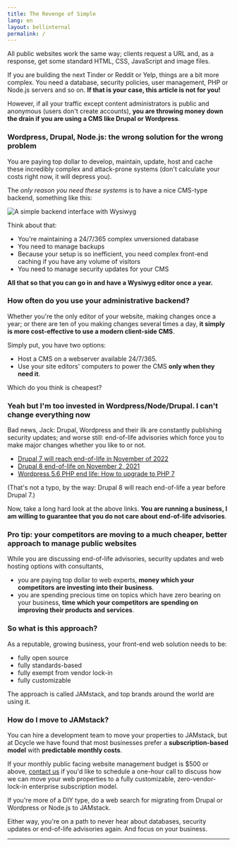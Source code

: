 ```yaml
---
title: The Revenge of Simple
lang: en
layout: bellinternal
permalink: /
---
```

All public websites work the same way; clients request a URL and, as a response, get some standard HTML, CSS, JavaScript and image files.

If you are building the next Tinder or Reddit or Yelp, things are a bit more complex. You need a database, security policies, user management, PHP or Node.js servers and so on. **If that is your case, this article is not for you!**

However, if all your traffic except content administrators is public and anonymous (users don't create accounts), **you are throwing money down the drain if you are using a CMS like Drupal or Wordpress**.

### Wordpress, Drupal, Node.js: the wrong solution for the wrong problem

You are paying top dollar to develop, maintain, update, host and cache these incredibly complex and attack-prone systems (don't calculate your costs right now, it will depress you).

The _only reason you need these systems_ is to have a nice CMS-type backend, something like this:

![A simple backend interface with Wysiwyg](/media/netlify-cms-backend.jpg "A simple backend interface with Wysiwyg")

Think about that:

* You're maintaining a 24/7/365 complex unversioned database
* You need to manage backups
* Because your setup is so inefficient, you need complex front-end caching if you have any volume of visitors
* You need to manage security updates for your CMS

**All that so that you can go in and have a Wysiwyg editor once a year.**

### How often do you use your administrative backend?

Whether you're the only editor of your website, making changes once a year; or there are ten of you making changes several times a day, **it simply is more cost-effective to use a modern client-side CMS**.

Simply put, you have two options:

* Host a CMS on a webserver available 24/7/365.
* Use your site editors' computers to power the CMS **only when they need it**.

Which do you think is cheapest?

### Yeah but I'm too invested in Wordpress/Node/Drupal. I can't change everything now

Bad news, Jack: Drupal, Wordpress and their ilk are constantly publishing security updates; and worse still: end-of-life advisories which force you to make major changes whether you like to or not.

* [Drupal 7 will reach end-of-life in November of 2022](https://www.drupal.org/psa-2019-02-25)
* [Drupal 8 end-of-life on November 2, 2021](https://www.drupal.org/psa-2021-2021-06-29)
* [Wordpress 5.6 PHP end life: How to upgrade to PHP 7](https://strategynewmedia.com/wordpress-php-end-life/)

(That's not a typo, by the way: Drupal 8 will reach end-of-life a year before Drupal 7.)

Now, take a long hard look at the above links. **You are running a business, I am willing to guarantee that you do not care about end-of-life advisories**.

### Pro tip: your competitors are moving to a much cheaper, better approach to manage public websites

While you are discussing end-of-life advisories, security updates and web hosting options with consultants,

* you are paying top dollar to web experts, **money which your competitors are investing into their business**.
* you are spending precious time on topics which have zero bearing on your business, **time which your competitors are spending on improving their products and services**.

### So what is this approach?

As a reputable, growing business, your front-end web solution needs to be:

* fully open source
* fully standards-based
* fully exempt from vendor lock-in
* fully customizable

The approach is called JAMstack, and top brands around the world are using it.

### How do I move to JAMstack?

You can hire a development team to move your properties to JAMstack, but at Dcycle we have found that most businesses prefer a **subscription-based model** with **predictable monthly costs**.

If your monthly public facing website management budget is $500 or above, [contact us](http://blog.dcycle.com/contact/) if you'd like to schedule a one-hour call to discuss how we can move your web properties to a fully customizable, zero-vendor-lock-in enterprise subscription model.

If you're more of a DIY type, do a web search for migrating from Drupal or Wordpress or Node.js to JAMstack.

Either way, you're on a path to never hear about databases, security updates or end-of-life advisories again. And focus on your business.



















---
